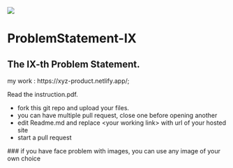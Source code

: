 <span><img src="https://s3.ap-south-1.amazonaws.com/venuefy.images/venuefy-logo.png"></span>

# ProblemStatement-IX

## The IX-th Problem Statement.

<!-- edit this line below--!>

my work : https://xyz-product.netlify.app/;
	
<!--edit the line above--!>

<p>
</p>
<p>
Read the instruction.pdf.
<ul>
<li>fork this git repo and upload your files.</li>
<li>you can have multiple pull request, close one before opening another</li>
<li>edit Readme.md and replace &lt;your working link&gt; with url of your hosted site</li>
<li>start a pull request</li>
</ul>
</p>
### if you have face problem with images, you can use any image of your own choice
